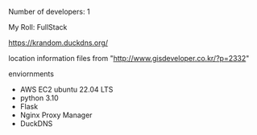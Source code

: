 Number of developers: 1

My Roll: FullStack

https://krandom.duckdns.org/

location information files from "http://www.gisdeveloper.co.kr/?p=2332"

enviornments
- AWS EC2 ubuntu 22.04 LTS
- python 3.10
- Flask
- Nginx Proxy Manager
- DuckDNS
